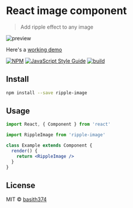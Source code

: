# React image component

> Add ripple effect to any image

![preview](http://assets.basithkunimal.com/water-ripple.gif)

Here's a [working demo](http://water-ripple.basithkunimal.com)

[![NPM](https://img.shields.io/npm/v/ripple-image.svg)](https://www.npmjs.com/package/ripple-image) [![JavaScript Style Guide](https://img.shields.io/badge/code_style-standard-brightgreen.svg)](https://standardjs.com) [![build](https://github.com/basith374/ripple-image/actions/workflows/main.yml/badge.svg)](https://github.com/basith374/ripple-image/actions/workflows/main.yml)

## Install

```bash
npm install --save ripple-image
```

## Usage

```jsx
import React, { Component } from 'react'

import RippleImage from 'ripple-image'

class Example extends Component {
  render() {
    return <RippleImage />
  }
}
```

## License

MIT © [basith374](https://github.com/basith374)
